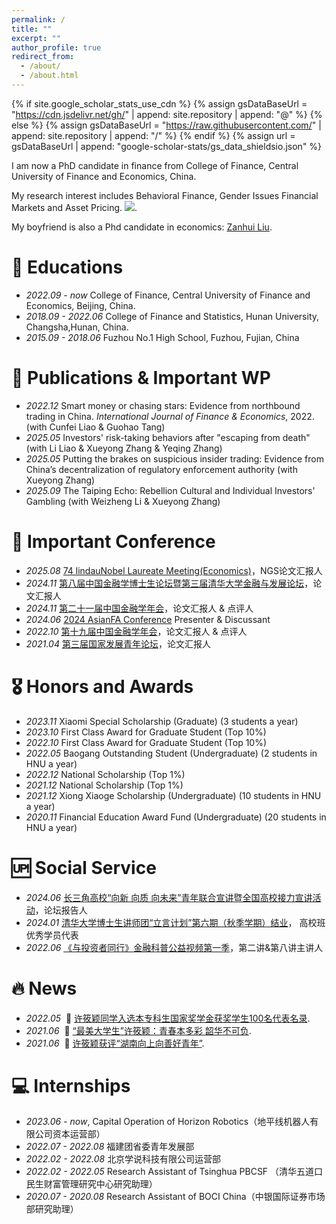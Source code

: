 ```yaml
---
permalink: /
title: ""
excerpt: ""
author_profile: true
redirect_from: 
  - /about/
  - /about.html
---
```


{% if site.google_scholar_stats_use_cdn %}
{% assign gsDataBaseUrl = "https://cdn.jsdelivr.net/gh/" | append: site.repository | append: "@" %}
{% else %}
{% assign gsDataBaseUrl = "https://raw.githubusercontent.com/" | append: site.repository | append: "/" %}
{% endif %}
{% assign url = gsDataBaseUrl | append: "google-scholar-stats/gs_data_shieldsio.json" %}

<span class='anchor' id='about-me'></span>

I am now a PhD candidate in finance from College of Finance, Central University of Finance and Economics, China. 

My research interest includes Behavioral Finance, Gender Issues  Financial Markets and Asset Pricing. <a href='https://scholar.google.com/citations?user=xx0mzOsAAAAJ&hl'><img src="https://img.shields.io/endpoint?url={{ url | url_encode }}&logo=Google%20Scholar&labelColor=f6f6f6&color=9cf&style=flat&label=citations"></a>.

My boyfriend is also a Phd candidate in economics: [Zanhui Liu](https://sites.google.com/view/zanhui-liu/homepage).

# 📖 Educations
- *2022.09 - now* College of Finance, Central University of Finance and Economics, Beijing, China. 
- *2018.09 - 2022.06* College of Finance and Statistics, Hunan University, Changsha,Hunan, China.
- *2015.09 - 2018.06* Fuzhou No.1 High School, Fuzhou, Fujian, China

# 📝 Publications & Important WP
- *2022.12* Smart money or chasing stars: Evidence from northbound trading in China. *International Journal of Finance & Economics*, 2022. (with Cunfei Liao & Guohao Tang)
- *2025.05* Investors' risk-taking behaviors after "escaping from death" (with Li Liao & Xueyong Zhang & Yeqing Zhang)
- *2025.05* Putting the brakes on suspicious insider trading: Evidence from China’s decentralization of regulatory enforcement authority (with Xueyong Zhang)
- *2025.09* The Taiping Echo: Rebellion Cultural and Individual Investors' Gambling (with Weizheng Li & Xueyong Zhang)

# 💬 Important Conference
- *2025.08* [74 lindauNobel Laureate Meeting(Economics)](https://www.lindau-nobel.org/)，NGS论文汇报人
- *2024.11* [第八届中国金融学博士生论坛暨第三届清华大学金融与发展论坛](https://cfphd.xmu.edu.cn/web/meetings?meetingid=dcd6deefefa1403fa38705b063769ea8)，论文汇报人
- *2024.11* [第二十一届中国金融学年会](https://www2.scut.edu.cn/cfam/nhzwh/list.htm)，论文汇报人 & 点评人
- *2024.06* [2024 AsianFA Conference](http://asianfa2024.org/ConferenceProgram.html) Presenter & Discussant
- *2022.10* [第十九届中国金融学年会](http://cfam.top/upcoming/)，论文汇报人 & 点评人
- *2021.04* [第三届国家发展青年论坛](https://www.nsd.pku.edu.cn/sylm/xw/514081.htm)，论文汇报人

# 🎖 Honors and Awards
- *2023.11* Xiaomi Special Scholarship (Graduate) (3 students a year)
- *2023.10* First Class Award for Graduate Student (Top 10%)
- *2022.10* First Class Award for Graduate Student (Top 10%)
- *2022.05* Baogang Outstanding Student (Undergraduate) (2 students in HNU a year)
- *2022.12* National Scholarship (Top 1%)
- *2021.12* National Scholarship (Top 1%)
- *2021.12* Xiong Xiaoge Scholarship (Undergraduate) (10 students in HNU a year)
- *2020.11* Financial Education Award Fund (Undergraduate) (20 students in HNU a year)
  
# 🆙 Social Service
- *2024.06* [长三角高校“向新 向质 向未来”青年联合宣讲暨全国高校接力宣讲活动](https://mp.weixin.qq.com/s/mnhJ5kkdv9UF4T5K9XQI5g)，论坛报告人
- *2024.01* [清华大学博士生讲师团“立言计划”第六期（秋季学期）结业](https://www.tsinghua.edu.cn/info/1180/109399.htm)， 高校班优秀学员代表
- *2022.06* [《与投资者同行》金融科普公益视频第一季](https://www.yicai.com/news/101447009.html)，第二讲&第八讲主讲人

# 🔥 News
- *2022.05* &nbsp;🎉 [许筱颖同学入选本专科生国家奖学金获奖学生100名代表名录](https://news.hnu.edu.cn/info/1102/31035.htm).
- *2021.06* &nbsp;🎉 [“最美大学生”许筱颖：青春本多彩 韶华不可负](https://news.hnu.edu.cn/info/1106/28728.htm).
- *2021.06* &nbsp;🎉 [许筱颖获评“湖南向上向善好青年”](https://news.hnu.edu.cn/info/1102/27283.htm).

# 💻 Internships
- *2023.06 - now*, Capital Operation of Horizon Robotics（地平线机器人有限公司资本运营部）
- *2022.07 - 2022.08* 福建团省委青年发展部
- *2022.02 - 2022.08* 北京学说科技有限公司运营部
- *2022.02 - 2022.05* Research Assistant of Tsinghua PBCSF （清华五道口民生财富管理研究中心研究助理）
- *2020.07 - 2020.08* Research Assistant of BOCI China（中银国际证券市场部研究助理）

